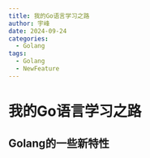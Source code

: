 ```yaml
---
title: 我的Go语言学习之路
author: 宇峰
date: 2024-09-24
categories:
  - Golang
tags:
  - Golang
  - NewFeature
---
```

# 我的Go语言学习之路
## Golang的一些新特性